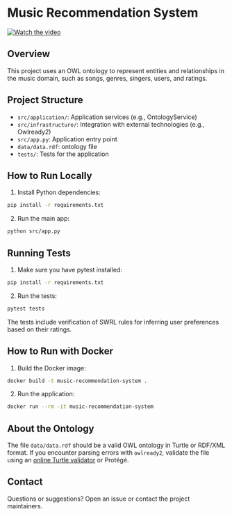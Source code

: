 # Music Recommendation System

[![Watch the video](https://img.youtube.com/vi/6IXPsbz7EQs/hqdefault.jpg)](https://www.youtube.com/watch?v=6IXPsbz7EQs)

## Overview

This project uses an OWL ontology to represent entities and relationships in the music domain, such as songs, genres, singers, users, and ratings.

## Project Structure

- `src/application/`: Application services (e.g., OntologyService)
- `src/infrastructure/`: Integration with external technologies (e.g., Owlready2)
- `src/app.py`: Application entry point
- `data/data.rdf`: ontology file
- `tests/`: Tests for the application

## How to Run Locally

1. Install Python dependencies:

```bash
pip install -r requirements.txt
```

2. Run the main app:

```bash
python src/app.py
```

## Running Tests

1. Make sure you have pytest installed:

```bash
pip install -r requirements.txt
```

2. Run the tests:

```bash
pytest tests
```

The tests include verification of SWRL rules for inferring user preferences based on their ratings.

## How to Run with Docker

1. Build the Docker image:

```bash
docker build -t music-recommendation-system .
```

2. Run the application:

```bash
docker run --rm -it music-recommendation-system
```

## About the Ontology

The file `data/data.rdf` should be a valid OWL ontology in Turtle or RDF/XML format. If you encounter parsing errors with `owlready2`, validate the file using an [online Turtle validator](https://ttl-online-tool.com/) or Protégé.

## Contact

Questions or suggestions? Open an issue or contact the project maintainers.
